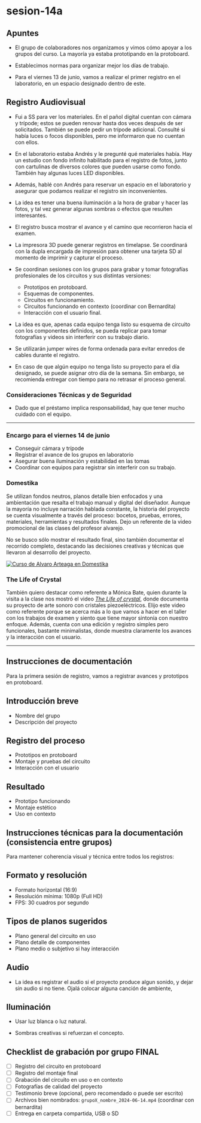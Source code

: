 # sesion-14a

## Apuntes

* El grupo de colaboradores nos organizamos y vimos cómo apoyar a los grupos del curso. La mayoría ya estaba prototipando en la protoboard.

* Establecimos normas para organizar mejor los días de trabajo.

* Para el viernes 13 de junio, vamos a realizar el primer registro en el laboratorio, en un espacio designado dentro de este.

## Registro Audiovisual

* Fui a SS para ver los materiales. En el pañol digital cuentan con cámara y trípode; estos se pueden renovar hasta dos veces después de ser solicitados. También se puede pedir un trípode adicional. Consulté si había luces o focos disponibles, pero me informaron que no cuentan con ellos.

* En el laboratorio estaba Andrés y le pregunté qué materiales había. Hay un estudio con fondo infinito habilitado para el registro de fotos, junto con cartulinas de diversos colores que pueden usarse como fondo. También hay algunas luces LED disponibles.

* Además, hablé con Andrés para reservar un espacio en el laboratorio y asegurar que podamos realizar el registro sin inconvenientes.

* La idea es tener una buena iluminación a la hora de grabar y hacer las fotos, y tal vez generar algunas sombras o efectos que resulten interesantes.

* El registro busca mostrar el avance y el camino que recorrieron hacia el examen.

* La impresora 3D puede generar registros en timelapse. Se coordinará con la dupla encargada de impresión para obtener una tarjeta SD al momento de imprimir y capturar el proceso.

* Se coordinan sesiones con los grupos para grabar y tomar fotografías profesionales de los circuitos y sus distintas versiones:
  * Prototipos en protoboard.
  * Esquemas de componentes.
  * Circuitos en funcionamiento.
  * Circuitos funcionando en contexto (coordinar con Bernardita)
  * Interacción con el usuario final.

* La idea es que, apenas cada equipo tenga listo su esquema de circuito con los componentes definidos, se pueda replicar para tomar fotografías y videos sin interferir con su trabajo diario.

* Se utilizarán jumper wires de forma ordenada para evitar enredos de cables durante el registro.

* En caso de que algún equipo no tenga listo su proyecto para el día designado, se puede asignar otro día de la semana. Sin embargo, se recomienda entregar con tiempo para no retrasar el proceso general.

### Consideraciones Técnicas y de Seguridad

* Dado que el préstamo implica responsabilidad, hay que tener mucho cuidado con el equipo.

------

### Encargo para el viernes 14 de junio

* Conseguir cámara y trípode  
* Registrar el avance de los grupos en laboratorio  
* Asegurar buena iluminación y estabilidad en las tomas  
* Coordinar con equipos para registrar sin interferir con su trabajo.

### Domestika

Se utilizan fondos neutros, planos detalle bien enfocados y una ambientación que resalta el trabajo manual y digital del diseñador. Aunque la mayoría no incluye narración hablada constante, la historia del proyecto se cuenta visualmente a través del proceso: bocetos, pruebas, errores, materiales, herramientas y resultados finales. Dejo un referente de la video promocional de las clases del profesor alvarejo.

No se busco sólo mostrar el resultado final, sino también documentar el recorrido completo, destacando las decisiones creativas y técnicas que llevaron al desarrollo del proyecto.

[![Curso de Alvaro Arteaga en Domestika](https://img.youtube.com/vi/ECKjj8N1EQ0/0.jpg)](https://www.youtube.com/watch?v=ECKjj8N1EQ0)

### The Life of Crystal

También quiero destacar como referente a Mónica Bate, quien durante la visita a la clase nos mostró el video [*The Life of crystal*](https://www.youtube.com/watch?v=kRLh9yuW5Ns), donde documenta su proyecto de arte sonoro con cristales piezoeléctricos. Elijo este video como referente porque se acerca más a lo que vamos a hacer en el taller con los trabajos de examen y siento que tiene mayor sintonía con nuestro enfoque. Además, cuenta con una edición y registro simples pero funcionales, bastante minimalistas, donde muestra claramente los avances y la interacción con el usuario.

------

## Instrucciones de documentación

Para la primera sesión de registro, vamos a registrar avances y prototipos en protoboard.

## Introducción breve  

* Nombre del grupo  
* Descripción del proyecto

## Registro del proceso

* Prototipos en protoboard  
* Montaje y pruebas del circuito  
* Interacción con el usuario

## Resultado

* Prototipo funcionando  
* Montaje estético  
* Uso en contexto

## Instrucciones técnicas para la documentación (consistencia entre grupos)

Para mantener coherencia visual y técnica entre todos los registros:

## Formato y resolución

* Formato horizontal (16:9)
* Resolución mínima: 1080p (Full HD)
* FPS: 30 cuadros por segundo

## Tipos de planos sugeridos

* Plano general del circuito en uso  
* Plano detalle de componentes  
* Plano medio o subjetivo si hay interacción

## Audio

* La idea es registrar el audio si el proyecto produce algun sonido, y dejar sin audio si no tiene. Ojalá colocar alguna canción de ambiente,

## Iluminación

* Usar luz blanca o luz natural.
  
* Sombras creativas si refuerzan el concepto.

## Checklist de grabación por grupo FINAL

* [ ] Registro del circuito en protoboard  
* [ ] Registro del montaje final  
* [ ] Grabación del circuito en uso o en contexto  
* [ ] Fotografías de calidad del proyecto  
* [ ] Testimonio breve (opcional, pero recomendado o puede ser escrito)  
* [ ] Archivos bien nombrados: `grupoX_nombre_2024-06-14.mp4` (coordinar con bernardita)  
* [ ] Entrega en carpeta compartida, USB o SD
